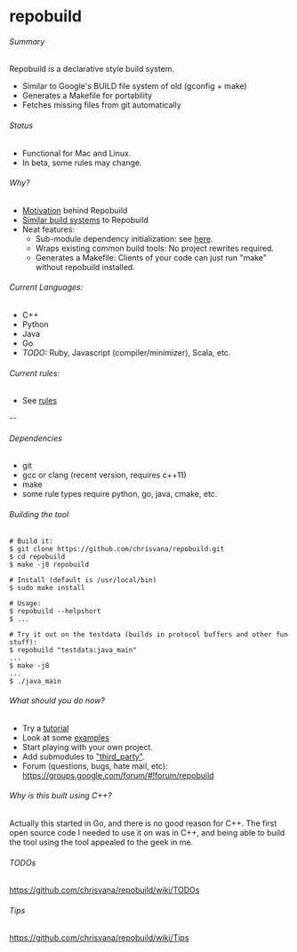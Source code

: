 repobuild
==========

###### Summary
Repobuild is a declarative style build system.
- Similar to Google's BUILD file system of old (gconfig + make)
- Generates a Makefile for portability
- Fetches missing files from git automatically

###### Status
- Functional for Mac and Linux.
- In beta, some rules may change.

###### Why?
- [Motivation](https://github.com/chrisvana/repobuild/wiki/Motivation) behind Repobuild
- [Similar build systems](https://github.com/chrisvana/repobuild/wiki/Similar-Build-Systems) to Repobuild
- Neat features:
  - Sub-module dependency initialization: see [here](https://github.com/chrisvana/repobuild/wiki/Sub-Module-Handling).
  - Wraps existing common build tools: No project rewrites required.
  - Generates a Makefile: Clients of your code can just run "make" without repobuild installed.

###### Current Languages:
- C++
- Python
- Java
- Go
- _TODO:_ Ruby, Javascript (compiler/minimizer), Scala, etc.

###### Current rules:
- See [rules](https://github.com/chrisvana/repobuild/wiki/Rules)

--
###### Dependencies
- git
- gcc or clang (recent version, requires c++11)
- make
- some rule types require python, go, java, cmake, etc.

###### Building the tool
```
# Build it:
$ git clone https://github.com/chrisvana/repobuild.git
$ cd repobuild
$ make -j8 repobuild

# Install (default is /usr/local/bin)
$ sudo make install

# Usage:
$ repobuild --helpshort
$ ...

# Try it out on the testdata (builds in protocol buffers and other fun stuff):
$ repobuild "testdata:java_main"
...
$ make -j8
...
$ ./java_main

```

###### What should you do now?
- Try a [tutorial](https://github.com/chrisvana/repobuild/wiki/Repobuild-Cpp-Tutorial)
- Look at some [examples](https://github.com/chrisvana/repobuild/wiki/Examples)
- Start playing with your own project.
- Add submodules to ["third_party"](https://github.com/chrisvana/third_party).
- Forum (questions, bugs, hate mail, etc): https://groups.google.com/forum/#!forum/repobuild

###### Why is this built using C++?<br/>
Actually this started in Go, and there is no good reason for C++. The first open source code I needed to use it on was in C++, and being able to build the tool using the tool appealed to the geek in me.

###### TODOs
https://github.com/chrisvana/repobuild/wiki/TODOs

###### Tips
https://github.com/chrisvana/repobuild/wiki/Tips
